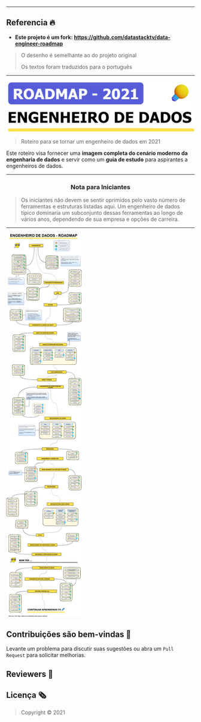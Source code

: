 ***
## Referencia 🔥

- **Este projeto é um fork: https://github.com/datastacktv/data-engineer-roadmap** 

> O desenho é semelhante ao do projeto original
> 
> Os textos foram traduzidos para o português

***


![Modern Data Engineer Roadmap 2021](img/title1.png)

> Roteiro para se tornar um engenheiro de dados em 2021

Este roteiro visa fornecer uma **imagem completa do cenário moderno da engenharia de dados** e servir como um **guia de estudo** para aspirantes a engenheiros de dados.

***

<h3 align="center"><strong>Nota para Iniciantes</strong></h3>

> Os iniciantes não devem se sentir oprimidos pelo vasto número de ferramentas e estruturas listadas aqui. Um engenheiro de dados típico dominaria um subconjunto dessas ferramentas ao longo de vários anos, dependendo de sua empresa e opções de carreira.

***

[comment]: <> (🔥  We just launched [**Data Stack Jobs**]&#40;https://datastackjobs.com/&#41; — a clean and simple job site for Data Stack Engineers!)

[comment]: <> (> [Text version for visually impaired users]&#40;text/roadmap.md&#41;)

![Data Engineer Roadmap](img/roadmap1.png)


## Contribuições são bem-vindas 💜

Levante um problema para discutir suas sugestões ou abra um `Pull Request` para solicitar melhorias.

## Reviewers 🔎

[comment]: <> (Huge thank you to [@whydidithavetobebugs]&#40;https://github.com/whydidithavetobebugs&#41;, [@sawidis]&#40;https://github.com/sawidis&#41;, [@marclamberti]&#40;https://github.com/marclamberti&#41; and [@mpyeager]&#40;https://github.com/mpyeager&#41; for reviewing this roadmap.)


## Licença 🗞

> Copyright © 2021 

